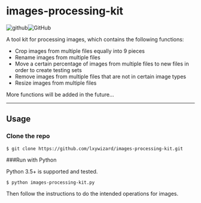 # images-processing-kit
![github](https://img.shields.io/badge/python-3.6-blue.svg)![GitHub](https://img.shields.io/github/license/mashape/apistatus.svg)

A tool kit for processing images, which contains the following functions:

- Crop images from multiple files equally into 9 pieces
- Rename images from multiple files
- Move a certain percentage of images from multiple files to new files in order to create testing sets
- Remove images from multiple files that are not in certain image types
- Resize images from multiple files

More functions will be added in the future...

---

## Usage

### Clone the repo

```shell
$ git clone https://github.com/lxywizard/images-processing-kit.git
```

###Run with Python

Python 3.5+ is supported and tested.

```shell
$ python images-processing-kit.py
```

Then follow the instructions to do the intended operations for images.